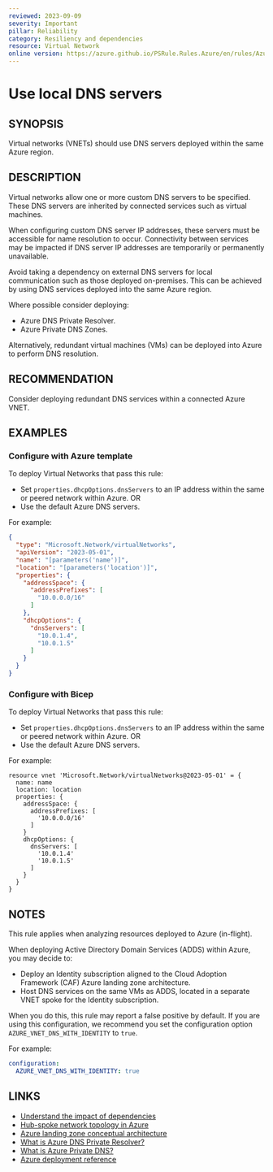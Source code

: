```yaml
---
reviewed: 2023-09-09
severity: Important
pillar: Reliability
category: Resiliency and dependencies
resource: Virtual Network
online version: https://azure.github.io/PSRule.Rules.Azure/en/rules/Azure.VNET.LocalDNS/
---
```


# Use local DNS servers

## SYNOPSIS

Virtual networks (VNETs) should use DNS servers deployed within the same Azure region.

## DESCRIPTION

Virtual networks allow one or more custom DNS servers to be specified.
These DNS servers are inherited by connected services such as virtual machines.

When configuring custom DNS server IP addresses, these servers must be accessible for name resolution to occur.
Connectivity between services may be impacted if DNS server IP addresses are temporarily or permanently unavailable.

Avoid taking a dependency on external DNS servers for local communication such as those deployed on-premises.
This can be achieved by using DNS services deployed into the same Azure region.

Where possible consider deploying:

- Azure DNS Private Resolver.
- Azure Private DNS Zones.

Alternatively, redundant virtual machines (VMs) can be deployed into Azure to perform DNS resolution.

## RECOMMENDATION

Consider deploying redundant DNS services within a connected Azure VNET.

## EXAMPLES

### Configure with Azure template

To deploy Virtual Networks that pass this rule:

- Set `properties.dhcpOptions.dnsServers` to an IP address within the same or peered network within Azure. OR
- Use the default Azure DNS servers.

For example:

```json
{
  "type": "Microsoft.Network/virtualNetworks",
  "apiVersion": "2023-05-01",
  "name": "[parameters('name')]",
  "location": "[parameters('location')]",
  "properties": {
    "addressSpace": {
      "addressPrefixes": [
        "10.0.0.0/16"
      ]
    },
    "dhcpOptions": {
      "dnsServers": [
        "10.0.1.4",
        "10.0.1.5"
      ]
    }
  }
}
```

### Configure with Bicep

To deploy Virtual Networks that pass this rule:

- Set `properties.dhcpOptions.dnsServers` to an IP address within the same or peered network within Azure. OR
- Use the default Azure DNS servers.

For example:

```bicep
resource vnet 'Microsoft.Network/virtualNetworks@2023-05-01' = {
  name: name
  location: location
  properties: {
    addressSpace: {
      addressPrefixes: [
        '10.0.0.0/16'
      ]
    }
    dhcpOptions: {
      dnsServers: [
        '10.0.1.4'
        '10.0.1.5'
      ]
    }
  }
}
```

## NOTES

This rule applies when analyzing resources deployed to Azure (in-flight).

When deploying Active Directory Domain Services (ADDS) within Azure, you may decide to:

- Deploy an Identity subscription aligned to the Cloud Adoption Framework (CAF) Azure landing zone architecture.
- Host DNS services on the same VMs as ADDS, located in a separate VNET spoke for the Identity subscription.

When you do this, this rule may report a false positive by default.
If you are using this configuration, we recommend you set the configuration option `AZURE_VNET_DNS_WITH_IDENTITY` to `true`.

For example:

```yaml
configuration:
  AZURE_VNET_DNS_WITH_IDENTITY: true
```

## LINKS

- [Understand the impact of dependencies](https://learn.microsoft.com/azure/well-architected/resiliency/design-resiliency#understand-the-impact-of-dependencies)
- [Hub-spoke network topology in Azure](https://learn.microsoft.com/azure/architecture/reference-architectures/hybrid-networking/hub-spoke)
- [Azure landing zone conceptual architecture](https://learn.microsoft.com/azure/cloud-adoption-framework/ready/landing-zone/#azure-landing-zone-conceptual-architecture)
- [What is Azure DNS Private Resolver?](https://learn.microsoft.com/azure/dns/dns-private-resolver-overview)
- [What is Azure Private DNS?](https://learn.microsoft.com/azure/dns/private-dns-overview)
- [Azure deployment reference](https://learn.microsoft.com/azure/templates/microsoft.network/virtualnetworks)
